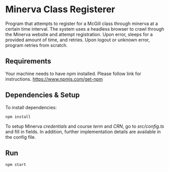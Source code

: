 # Minerva Class Registerer

Program that attempts to register for a McGill class through minerva at a certain time interval. The system uses a headless browser to crawl through the Minerva website and attempt registration. Upon error, sleeps for a provided amount of time, and retries. Upon logout or unknown error, program retries from scratch.

## Requirements

Your machine needs to have npm installed. Please follow link for instructions.
https://www.npmjs.com/get-npm

## Dependencies & Setup

To install dependencies:

```
npm install
```

To setup Minerva _credentials_ and course _term_ and _CRN_, go to _src/config.ts_ and fill in fields. In addition, further implementation details are available in the config file.

## Run

```
npm start
```

